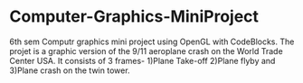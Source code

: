 # Computer-Graphics-MiniProject

6th sem Computr graphics mini project using OpenGL with CodeBlocks.
The projet is a graphic version of the 9/11 aeroplane crash on the World Trade Center USA.
It consists of 3 frames- 1)Plane Take-off 2)Plane flyby and 3)Plane crash on the twin tower.
